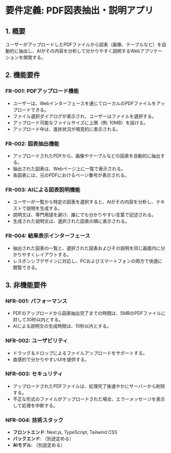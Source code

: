 # 要件定義: PDF図表抽出・説明アプリ

## 1. 概要

ユーザーがアップロードしたPDFファイルから図表（画像、テーブルなど）を自動的に抽出し、AIがその内容を分析して分かりやすく説明するWebアプリケーションを開発する。

## 2. 機能要件

### FR-001: PDFアップロード機能
- ユーザーは、Webインターフェースを通じてローカルのPDFファイルをアップロードできる。
- ファイル選択ダイアログが表示され、ユーザーはファイルを選択する。
- アップロード可能なファイルサイズに上限（例: 10MB）を設ける。
- アップロード中は、進捗状況が視覚的に表示される。

### FR-002: 図表抽出機能
- アップロードされたPDFから、画像やテーブルなどの図表を自動的に抽出する。
- 抽出された図表は、Webページ上に一覧で表示される。
- 各図表には、元のPDFにおけるページ番号が表示される。

### FR-003: AIによる図表説明機能
- ユーザーが一覧から特定の図表を選択すると、AIがその内容を分析し、テキストで説明を生成する。
- 説明文は、専門用語を避け、誰にでも分かりやすい言葉で記述される。
- 生成された説明文は、選択された図表の隣に表示される。

### FR-004: 結果表示インターフェース
- 抽出された図表の一覧と、選択された図表およびその説明を同じ画面内に分かりやすくレイアウトする。
- レスポンシブデザインに対応し、PCおよびスマートフォンの両方で快適に閲覧できる。

## 3. 非機能要件

### NFR-001: パフォーマンス
- PDFのアップロードから図表抽出完了までの時間は、5MBのPDFファイルに対して30秒以内とする。
- AIによる説明文の生成時間は、10秒以内とする。

### NFR-002: ユーザビリティ
- ドラッグ＆ドロップによるファイルアップロードをサポートする。
- 直感的で分かりやすいUIを提供する。

### NFR-003: セキュリティ
- アップロードされたPDFファイルは、処理完了後速やかにサーバーから削除する。
- 不正な形式のファイルがアップロードされた場合、エラーメッセージを表示して処理を中断する。

### NFR-004: 技術スタック
- **フロントエンド**: Next.js, TypeScript, Tailwind CSS
- **バックエンド**: （別途定める）
- **AIモデル**: （別途定める）
